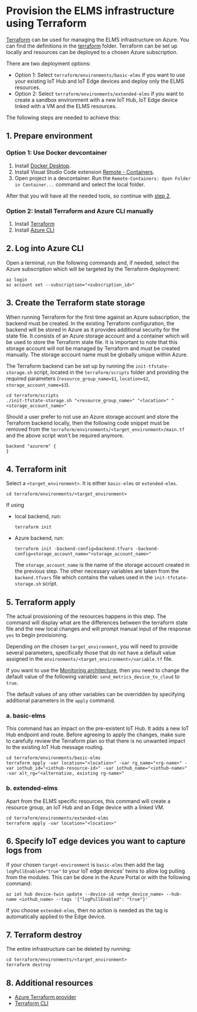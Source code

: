 # Provision the ELMS infrastructure using Terraform

[Terraform](https://www.terraform.io/) can be used for managing the ELMS infrastructure on Azure. You can find the definitions in the [terraform](../terraform) folder.
Terraform can be set up locally and resources can be deployed to a chosen Azure subscription.

There are two deployment options:

* Option 1: Select `terraform/environments/basic-elms` if you want to use your existing IoT Hub and IoT Edge devices and deploy only the ELMS resources.
* Option 2: Select `terraform/environments/extended-elms` if you want to create a sandbox environment with a new IoT Hub, IoT Edge device linked with a VM and the ELMS resources.

The following steps are needed to achieve this:

## 1. Prepare environment

### Option 1: Use Docker devcontainer

1. Install [Docker Desktop](https://docs.docker.com/desktop/).
2. Install Visual Studio Code extension [Remote - Containers](https://marketplace.visualstudio.com/items?itemName=ms-vscode-remote.remote-containers).
3. Open project in a devcontainer. Run the `Remote-Containers: Open Folder in Container...` command and select the local folder.

After that you will have all the needed tools, so continue with [step 2](#2-log-into-azure-cli).

### Option 2: Install Terraform and Azure CLI manually

1. Install [Terraform](https://learn.hashicorp.com/tutorials/terraform/install-cli)
2. Install [Azure CLI](https://docs.microsoft.com/en-us/cli/azure/install-azure-cli)

## 2. Log into Azure CLI

Open a terminal, run the following commands and, if needed, select the Azure subscription which will be targeted by the Terraform deployment:

```shell
az login
az account set --subscription="<subscription_id>"
```

## 3. Create the Terraform state storage

When running Terraform for the first time against an Azure subscription, the backend must be created. In the existing Terraform configuration, the backend will be stored in Azure as it provides additional security for the state file. It consists of an Azure storage account and a container which will be used to store the Terraform state file. It is important to note that this storage account will not be managed by Terraform and must be created manually. The storage account name must be globally unique within Azure.

The Terraform backend can be set up by running the `init-tfstate-storage.sh` script, located in the `terraform/scripts` folder and providing the required parameters (`resource_group_name=$1`, `location=$2`, `storage_account_name=$3`).

```shell
cd terraform/scripts
./init-tfstate-storage.sh "<resource_group_name>" "<location>" "<storage_account_name>"
```

Should a user prefer to not use an Azure storage account and store the Terraform backend locally, then the following code snippet must be removed from the `terraform/environments/<target_environment>/main.tf` and the above script won't be required anymore.

```shell
backend "azurerm" {
}
```

## 4. Terraform init

Select a `<target_environment>`. It is either `basic-elms` or `extended-elms`.

```shell
cd terraform/environments/<target_environment>
```

If using

* local backend, run:

  ```shell
  terraform init
  ```

* Azure backend, run:

  ```shell
  terraform init -backend-config=backend.tfvars -backend-config=storage_account_name="<storage_account_name>"
  ```

  The `storage_account_name` is the name of the storage account created in the previous step. The other necessary variables are taken from the `backend.tfvars` file which contains the values used in the `init-tfstate-storage.sh` script.

## 5. Terraform apply

The actual provisioning of the resources happens in this step. The command will display what are the differences between the terraform state file and the new local changes and will prompt manual input of the response `yes` to begin provisioning.

Depending on the chosen `target_environment`, you will need to provide several parameters, specifically those that do not have a default value assigned in the `environments/<target_environment>/variable.tf` file.

If you want to use the [Monitoring architecture](../README.md#monitoring-architecture-reference), then you need to change the default value of the following variable: `send_metrics_device_to_cloud` to `true`.

The default values of any other variables can be overridden by specifying additional parameters in the `apply` command.

### a. basic-elms

This command has an impact on the pre-existent IoT Hub. It adds a new IoT Hub endpoint and route. Before agreeing to apply the changes, make sure to carefully review the Terraform plan so that there is no unwanted impact to the existing IoT Hub message routing.

```shell
cd terraform/environments/basic-elms
terraform apply -var location="<location>" -var rg_name="<rg-name>" -var iothub_id="<iothub-resource-id>" -var iothub_name="<iothub-name>" -var alt_rg="<alternative, existing rg-name>"
```

### b. extended-elms

Apart from the ELMS specific resources, this command will create a resource group, an IoT Hub and an Edge device with a linked VM.

```shell
cd terraform/environments/extended-elms
terraform apply -var location="<location>"
```

## 6. Specify IoT edge devices you want to capture logs from

If your chosen `target-environment` is `basic-elms` then add the tag `logPullEnabled="true"` to your IoT edge devices' twins to allow log pulling from the modules. This can be done in the Azure Portal or with the following command:

```shell
az iot hub device-twin update --device-id <edge_device_name> --hub-name <iothub_name> --tags '{"logPullEnabled": "true"}'
```

If you choose `extended-elms`, then no action is needed as the tag is automatically applied to the Edge device.

## 7. Terraform destroy

The entire infrastructure can be deleted by running:

```shell
cd terraform/environments/<target_environment>
terraform destroy
```

## 8. Additional resources

- [Azure Terraform provider](https://registry.terraform.io/providers/hashicorp/azurerm/latest/docs)
- [Terraform CLI](https://www.terraform.io/docs/cli/commands/index.html)
